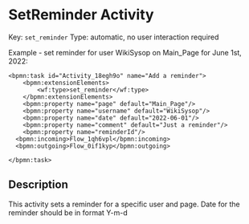 # SetReminder Activity

Key: `set_reminder`
Type: automatic, no user interaction required

Example - set reminder for user WikiSysop on Main_Page for June 1st, 2022:

	<bpmn:task id="Activity_18egh9o" name="Add a reminder">
    	<bpmn:extensionElements>
			<wf:type>set_reminder</wf:type>
		</bpmn:extensionElements>
		<bpmn:property name="page" default="Main_Page"/>
		<bpmn:property name="username" default="WikiSysop"/>
		<bpmn:property name="date" default="2022-06-01"/>
		<bpmn:property name="comment" default="Just a reminder"/>
		<bpmn:property name="reminderId"/>
      <bpmn:incoming>Flow_1qh6vpl</bpmn:incoming>
      <bpmn:outgoing>Flow_0if1kyp</bpmn:outgoing>

    </bpmn:task>


## Description
This activity sets a reminder for a specific user and page.
Date for the reminder should be in format Y-m-d
